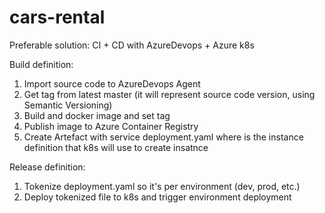 # cars-rental

Preferable solution: 
CI + CD with AzureDevops + Azure k8s

Build definition:
1. Import source code to AzureDevops Agent
2. Get tag from latest master (it will represent source code version, using Semantic Versioning)
3. Build and docker image and set tag
4. Publish image to Azure Container Registry
5. Create Artefact with service deployment.yaml where is the instance definition that k8s will use to create insatnce

Release definition:
1. Tokenize deployment.yaml so it's per environment (dev, prod, etc.)
2. Deploy tokenized file to k8s and trigger environment deployment
 
